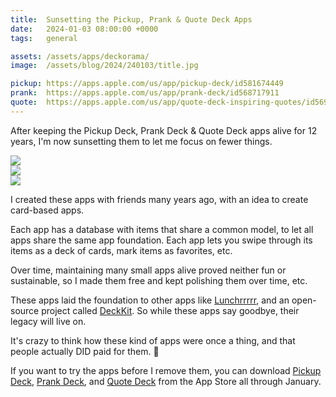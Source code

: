 ```yaml
---
title:  Sunsetting the Pickup, Prank & Quote Deck Apps
date:   2024-01-03 08:00:00 +0000
tags:   general

assets: /assets/apps/deckorama/
image:  /assets/blog/2024/240103/title.jpg

pickup: https://apps.apple.com/us/app/pickup-deck/id581674449
prank:  https://apps.apple.com/us/app/prank-deck/id568717911
quote:  https://apps.apple.com/us/app/quote-deck-inspiring-quotes/id569608601
---
```


After keeping the Pickup Deck, Prank Deck & Quote Deck apps alive for 12 years, I'm now sunsetting them to let me focus on fewer things.

<div class="grid col3">
<div><img src="{{page.assets}}prank-deck.png" /></div>
<div><img src="{{page.assets}}pickup-deck.png" /></div>
<div><img src="{{page.assets}}quote-deck.png" /></div>
</div>

I created these apps with friends many years ago, with an idea to create card-based apps. 

Each app has a database with items that share a common model, to let all apps share the same app foundation. Each app lets you swipe through its items as a deck of cards, mark items as favorites, etc.

Over time, maintaining many small apps alive proved neither fun or sustainable, so I made them free and kept polishing them over time, etc.

These apps laid the foundation to other apps like [Lunchrrrrr](https://apps.apple.com/se/app/lunchrrrrr/id1209779063), and an open-source project called [DeckKit](https://github.com/danielsaidi/DeckKit). So while these apps say goodbye, their legacy will live on.

It's crazy to think how these kind of apps were once a thing, and that people actually DID paid for them. 🤯

If you want to try the apps before I remove them, you can download [Pickup Deck]({{page.pickup}}), [Prank Deck]({{page.prank}}), and [Quote Deck]({{page.quote}}) from the App Store all through January.